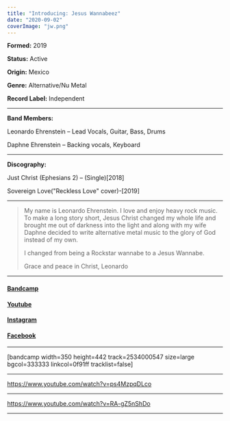 ```yaml
---
title: "Introducing: Jesus Wannabeez"
date: "2020-09-02"
coverImage: "jw.png"
---
```


**Formed:** 2019

**Status:** Active

**Origin:** Mexico

**Genre:** Alternative/Nu Metal

**Record Label:** Independent

* * *

**Band Members:**

Leonardo Ehrenstein – Lead Vocals, Guitar, Bass, Drums

Daphne Ehrenstein – Backing vocals, Keyboard

* * *

**Discography:**

Just Christ (Ephesians 2) – (Single)\[2018\]

Sovereign Love("Reckless Love" cover)-\[2019\]

* * *

> My name is Leonardo Ehrenstein. I love and enjoy heavy rock music. To make a long story short, Jesus Christ changed my whole life and brought me out of darkness into the light and along with my wife Daphne decided to write alternative metal music to the glory of God instead of my own.
> 
> I changed from being a Rockstar wannabe to a Jesus Wannabe.
> 
> Grace and peace in Christ, Leonardo

* * *

#### [Bandcamp](https://jesuswannabeez.bandcamp.com/releases)

#### [Youtube](https://www.youtube.com/channel/UCAzviibtljBEu8xfLXuNGyA)

#### [Instagram](https://www.instagram.com/jesuswannabeez/)

#### [Facebook](https://web.facebook.com/jesuswannabeez)

* * *

\[bandcamp width=350 height=442 track=2534000547 size=large bgcol=333333 linkcol=0f91ff tracklist=false\]

* * *

https://www.youtube.com/watch?v=ps4MzpqDLco

* * *

https://www.youtube.com/watch?v=RA-gZ5nShDo

* * *
